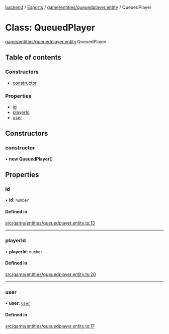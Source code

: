 [backend](../README.md) / [Exports](../modules.md) / [game/entities/queuedplayer.entity](../modules/game_entities_queuedplayer_entity.md) / QueuedPlayer

# Class: QueuedPlayer

[game/entities/queuedplayer.entity](../modules/game_entities_queuedplayer_entity.md).QueuedPlayer

## Table of contents

### Constructors

- [constructor](game_entities_queuedplayer_entity.QueuedPlayer.md#constructor)

### Properties

- [id](game_entities_queuedplayer_entity.QueuedPlayer.md#id)
- [playerId](game_entities_queuedplayer_entity.QueuedPlayer.md#playerid)
- [user](game_entities_queuedplayer_entity.QueuedPlayer.md#user)

## Constructors

### constructor

• **new QueuedPlayer**()

## Properties

### id

• **id**: `number`

#### Defined in

[src/game/entities/queuedplayer.entity.ts:13](https://github.com/GQDeltex/ft_transcendence/blob/main/backend/src/game/entities/queuedplayer.entity.ts#L13)

___

### playerId

• **playerId**: `number`

#### Defined in

[src/game/entities/queuedplayer.entity.ts:20](https://github.com/GQDeltex/ft_transcendence/blob/main/backend/src/game/entities/queuedplayer.entity.ts#L20)

___

### user

• **user**: [`User`](users_entities_user_entity.User.md)

#### Defined in

[src/game/entities/queuedplayer.entity.ts:17](https://github.com/GQDeltex/ft_transcendence/blob/main/backend/src/game/entities/queuedplayer.entity.ts#L17)
